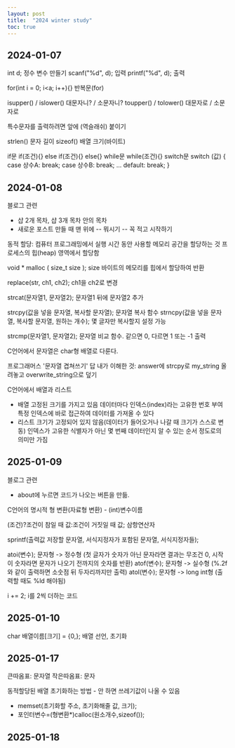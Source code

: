 ```yaml
---
layout: post
title:  "2024 winter study"
toc: true
---
```


## 2024-01-07

int d; 정수 변수 만들기
scanf("%d", d); 입력
printf("%d", d); 출력

for(int i = 0; i<a; i++){} 반복문(for)

isupper() / islower() 대문자니? / 소문자니?
toupper() / tolower() 대문자로 / 소문자로

특수문자를 출력하려면 앞에 \(역슬래쉬) 붙이기

strlen() 문자 길이
sizeof() 배열 크기(바이트)

if문
if(조건){} else if(조건){} else{}
while문
while(조건){}
switch문
switch (값) {
    case 상수A:
       break;
    case 상수B:
       break;
    ...
    default:
       break;
}

## 2024-01-08

블로그 관련
- 샵 2개 목차, 샵 3개 목차 안의 목차
- 새로운 포스트 만들 때 맨 위에 -- 뭐시기 -- 꼭 적고 시작하기

동적 할당: 컴퓨터 프로그래밍에서 실행 시간 동안 사용할 메모리 공간을 할당하는 것
프로세스의 힙(heap) 영역에서 할당함

void * malloc ( size_t size ); size 바이트의 메모리를 힙에서 할당하여 반환

replace(str, ch1, ch2); ch1을 ch2로 변경

strcat(문자열1, 문자열2); 문자열1 뒤에 문자열2 추가

strcpy(값을 넣을 문자열, 복사할 문자열); 문자열 복사 함수
strncpy(값을 넣을 문자열, 복사할 문자열, 원하는 개수); 몇 글자만 복사할지 설정 가능

strcmp(문자열1, 문자열2); 문자열 비교 함수. 같으면 0, 다르면 1 또는 -1 출력

C언어에서 문자열은 char형 배열로 다룬다.

프로그래머스 '문자열 겹쳐쓰기' 답 내가 이해한 것: answer에 strcpy로 my_string 올려놓고 overwrite_string으로 덮기

C언어에서 배열과 리스트
- 배열
고정된 크기를 가지고 있음
데이터마다 인덱스(index)라는 고유한 번호 부여
특정 인덱스에 바로 접근하여 데이터를 가져올 수 있다
- 리스트
크기가 고정되어 있지 않음(데이터가 들어오거나 나갈 때 크기가 스스로 변동)
인덱스가 고유한 식별자가 아닌 몇 번째 데이터인지 알 수 있는 순서 정도로의 의미만 가짐

## 2025-01-09

블로그 관련
- about에 누르면 코드가 나오는 버튼을 만듦.

C언어의 명시적 형 변환(자료형 변환) - (int)변수이름

(조건)?조건이 참일 때 값:조건이 거짓일 때 값; 삼항연산자

sprintf(출력값 저장할 문자열, 서식지정자가 포함된 문자열, 서식지정자들);

atoi(변수); 문자형 -> 정수형 (첫 글자가 숫자가 아닌 문자라면 결과는 무조건 0, 시작이 숫자라면 문자가 나오기 전까지의 숫자를 반환)
atof(변수); 문자형 -> 실수형 (%.2f와 같이 출력하면 소숫점 뒤 두자리까지만 출력)
atol(변수); 문자형 -> long int형 (출력할 때도 %ld 해야됨)

i += 2; i를 2씩 더하는 코드

## 2025-01-10

char 배열이름[크기] = {0,}; 배열 선언, 초기화

## 2025-01-17

큰따옴표: 문자열
작은따옴표: 문자

동적할당된 배열 초기화하는 방법 - 안 하면 쓰레기값이 나올 수 있음
- memset(초기화할 주소, 초기화해줄 값, 크기);
- 포인터변수=(형변환*)calloc(원소개수,sizeof());

## 2025-01-18

